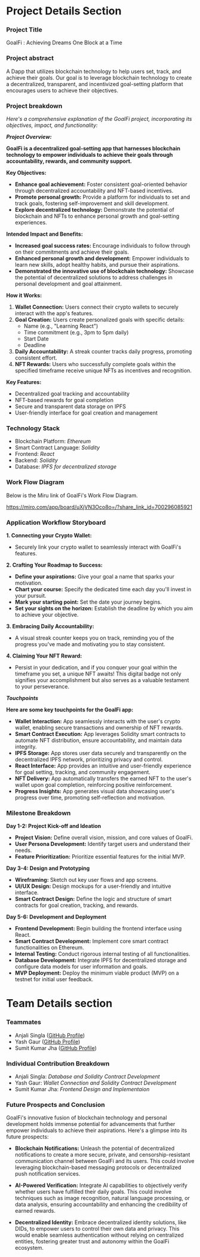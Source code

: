# Project Details Section


### Project Title

GoalFi : Achieving Dreams One Block at a Time

### Project abstract

A Dapp that utilizes blockchain technology to help users set, track, and achieve their goals. Our goal is to leverage blockchain technology to create a decentralized, transparent, and incentivized goal-setting platform that encourages users to achieve their objectives.


### Project breakdown

 *Here's a comprehensive explanation of the GoalFi project, incorporating its objectives, impact, and functionality:*

***Project Overview:***

**GoalFi is a decentralized goal-setting app that harnesses blockchain technology to empower individuals to achieve their goals through accountability, rewards, and community support.**

**Key Objectives:**

- **Enhance goal achievement:** Foster consistent goal-oriented behavior through decentralized accountability and NFT-based incentives.
- **Promote personal growth:** Provide a platform for individuals to set and track goals, fostering self-improvement and skill development.
- **Explore decentralized technology:** Demonstrate the potential of blockchain and NFTs to enhance personal growth and goal-setting experiences.

**Intended Impact and Benefits:**

- **Increased goal success rates:** Encourage individuals to follow through on their commitments and achieve their goals.
- **Enhanced personal growth and development:** Empower individuals to learn new skills, adopt healthy habits, and pursue their aspirations.
- **Demonstrated the innovative use of blockchain technology:** Showcase the potential of decentralized solutions to address challenges in personal development and goal attainment.

**How it Works:**

1. **Wallet Connection:** Users connect their crypto wallets to securely interact with the app's features.
2. **Goal Creation:** Users create personalized goals with specific details:
   - Name (e.g., "Learning React")
   - Time commitment (e.g., 3pm to 5pm daily)
   - Start Date
   - Deadline
3. **Daily Accountability:** A streak counter tracks daily progress, promoting consistent effort.
4. **NFT Rewards:** Users who successfully complete goals within the specified timeframe receive unique NFTs as incentives and recognition.

**Key Features:**

- Decentralized goal tracking and accountability
- NFT-based rewards for goal completion
- Secure and transparent data storage on IPFS
- User-friendly interface for goal creation and management



### Technology Stack

- Blockchain Platform: _Ethereum_
- Smart Contract Language: _Solidity_
- Frontend: _React_
- Backend: _Solidity_
- Database: _IPFS for decentralized storage_


### Work Flow Diagram

Below is the Miru link of GoalFi's Work Flow Diagram.

https://miro.com/app/board/uXjVN3Oco8o=/?share_link_id=700296085921



### Application Workflow Storyboard

**1. Connecting your Crypto Wallet:**

- Securely link your crypto wallet to seamlessly interact with GoalFi's features.

**2. Crafting Your Roadmap to Success:**

- **Define your aspirations:** Give your goal a name that sparks your motivation.
- **Chart your course:** Specify the dedicated time each day you'll invest in your pursuit.
- **Mark your starting point:** Set the date your journey begins.
- **Set your sights on the horizon:** Establish the deadline by which you aim to achieve your objective.

**3. Embracing Daily Accountability:**

- A visual streak counter keeps you on track, reminding you of the progress you've made and motivating you to stay consistent.

**4. Claiming Your NFT Reward:**

- Persist in your dedication, and if you conquer your goal within the timeframe you set, a unique NFT awaits! This digital badge not only signifies your accomplishment but also serves as a valuable testament to your perseverance.


**_Touchpoints_**

**Here are some key touchpoints for the GoalFi app:**

- **Wallet Interaction:** App seamlessly interacts with the user's crypto wallet, enabling secure transactions and ownership of NFT rewards.
- **Smart Contract Execution:** App leverages Solidity smart contracts to automate NFT distribution, ensure accountability, and maintain data integrity.
- **IPFS Storage:** App stores user data securely and transparently on the decentralized IPFS network, prioritizing privacy and control.
- **React Interface:** App provides an intuitive and user-friendly experience for goal setting, tracking, and community engagement.
- **NFT Delivery:** App automatically transfers the earned NFT to the user's wallet upon goal completion, reinforcing positive reinforcement.
- **Progress Insights:** App generates visual data showcasing user's progress over time, promoting self-reflection and motivation.



### Milestone Breakdown

**Day 1-2: Project Kick-off and Ideation**

* **Project Vision:** Define overall vision, mission, and core values of GoalFi.
* **User Persona Development:** Identify target users and understand their needs.
* **Feature Prioritization:** Prioritize essential features for the initial MVP.

**Day 3-4: Design and Prototyping**

* **Wireframing:** Sketch out key user flows and app screens.
* **UI/UX Design:** Design mockups for a user-friendly and intuitive interface.
* **Smart Contract Design:** Define the logic and structure of smart contracts for goal creation, tracking, and rewards.

**Day 5-6: Development and Deployment**

* **Frontend Development:** Begin building the frontend interface using React.
* **Smart Contract Development:** Implement core smart contract functionalities on Ethereum.
* **Internal Testing:** Conduct rigorous internal testing of all functionalities.
* **Database Development:** Integrate IPFS for decentralized storage and configure data models for user information and goals.
* **MVP Deployment:** Deploy the minimum viable product (MVP) on a testnet for initial user feedback.


# Team Details section

### Teammates

- Anjali Singla ([GitHub Profile]())
- Yash Gaur ([GitHub Profile]())
- Sumit Kumar Jha ([GitHub Profile]()) 


### Individual Contribution Breakdown

- Anjali Singla: _Database and Solidity Contract Development_
- Yash Gaur: _Wallet Connection and Solidity Contract Development_
- Sumit Kumar Jha: _Frontend Design and Implementaion_

### Future Prospects and Conclusion


GoalFi's innovative fusion of blockchain technology and personal development holds immense potential for advancements that further empower individuals to achieve their aspirations. Here's a glimpse into its future prospects:

- **Blockchain Notifications:** Unleash the potential of decentralized notifications to create a more secure, private, and censorship-resistant communication channel between GoalFi and its users. This could involve leveraging blockchain-based messaging protocols or decentralized push notification services.

- **AI-Powered Verification:** Integrate AI capabilities to objectively verify whether users have fulfilled their daily goals. This could involve techniques such as image recognition, natural language processing, or data analysis, ensuring accountability and enhancing the credibility of earned rewards.

- **Decentralized Identity:** Embrace decentralized identity solutions, like DIDs, to empower users to control their own data and privacy. This would enable seamless authentication without relying on centralized entities, fostering greater trust and autonomy within the GoalFi ecosystem.

